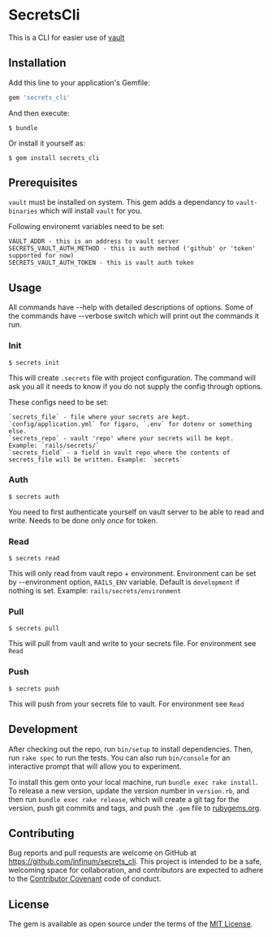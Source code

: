 # SecretsCli

This is a CLI for easier use of [vault](https://www.vaultproject.io/)

## Installation

Add this line to your application's Gemfile:

```ruby
gem 'secrets_cli'
```

And then execute:

    $ bundle

Or install it yourself as:

    $ gem install secrets_cli

## Prerequisites

`vault` must be installed on system. This gem adds a dependancy to `vault-binaries` which will install `vault` for you.

Following environemt variables need to be set:

    VAULT_ADDR - this is an address to vault server
    SECRETS_VAULT_AUTH_METHOD - this is auth method ('github' or 'token' supported for now)
    SECRETS_VAULT_AUTH_TOKEN - this is vault auth token

## Usage

All commands have --help with detailed descriptions of options.
Some of the commands have --verbose switch which will print out the commands it run.

### Init

    $ secrets init

This will create `.secrets` file with project configuration. The command will ask you all it needs to know if you do not
supply the config through options.

These configs need to be set:

    `secrets_file` - file where your secrets are kept. `config/application.yml` for figaro, `.env` for dotenv or something else.
    `secrets_repo` - vault 'repo' where your secrets will be kept. Example: `rails/secrets/`
    `secrets_field` - a field in vault repo where the contents of secrets_file will be written. Example: `secrets`

### Auth

    $ secrets auth

You need to first authenticate yourself on vault server to be able to read and write.
Needs to be done only _once_ for token.

### Read

    $ secrets read

This will only read from vault repo + environment. Environment can be set by --environment option, `RAILS_ENV` variable.
Default is `development` if nothing is set. Example: `rails/secrets/environment`

### Pull

    $ secrets pull

This will pull from vault and write to your secrets file. For environment see `Read`

### Push

    $ secrets push

This will push from your secrets file to vault. For environment see `Read`

## Development

After checking out the repo, run `bin/setup` to install dependencies. Then, run `rake spec` to run the tests. You can also run `bin/console` for an interactive prompt that will allow you to experiment.

To install this gem onto your local machine, run `bundle exec rake install`. To release a new version, update the version number in `version.rb`, and then run `bundle exec rake release`, which will create a git tag for the version, push git commits and tags, and push the `.gem` file to [rubygems.org](https://rubygems.org).

## Contributing

Bug reports and pull requests are welcome on GitHub at https://github.com/infinum/secrets_cli. This project is intended to be a safe, welcoming space for collaboration, and contributors are expected to adhere to the [Contributor Covenant](contributor-covenant.org) code of conduct.


## License

The gem is available as open source under the terms of the [MIT License](http://opensource.org/licenses/MIT).

